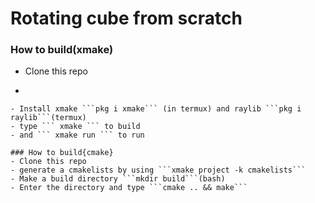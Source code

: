 #  Rotating cube from scratch


### How to build(xmake)

 - Clone this repo
 - ```git clone https://github.com/AqeAyen/Rotating-Cube-No-Vector3-Raylib-.git
 
 ```
 - Install xmake ```pkg i xmake``` (in termux) and raylib ```pkg i raylib```(termux)
 - type ``` xmake ``` to build
 - and ``` xmake run ``` to run

### How to build{cmake}
 - Clone this repo
 - generate a cmakelists by using ```xmake project -k cmakelists```
 - Make a build directory ```mkdir build```(bash)
 - Enter the directory and type ```cmake .. && make```

